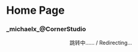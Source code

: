 <script language="javascript" type="text/javascript" src="/LanguageBar.js"></script>

<!--# michaelx-corner-->
# Home Page
### \_michaelx\_@CornerStudio

<div style="text-align:center; width:100%; text-size:2em">跳转中…… / Redirecting...</div>
<script language="javascript" type="text/javascript">
  var lang = navigator.language||navigator.userLanguage;
  lang = lang.substr(0, 2);
  if(lang == 'zh'){window.location.replace('./zh-CN/');}else{window.location.replace('./en/')}  
</script> 
